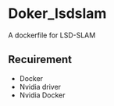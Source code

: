 # Doker_lsdslam

A dockerfile for LSD-SLAM

## Recuirement
* Docker
* Nvidia driver
* Nvidia Docker
